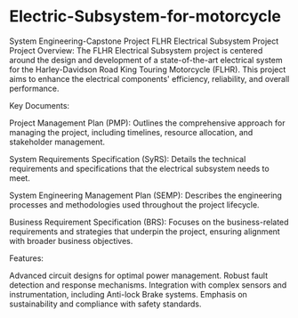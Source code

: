 # Electric-Subsystem-for-motorcycle
System Engineering-Capstone Project
FLHR Electrical Subsystem Project
Project Overview:
The FLHR Electrical Subsystem project is centered around the design and development of a state-of-the-art electrical system for the Harley-Davidson Road King Touring Motorcycle (FLHR). This project aims to enhance the electrical components' efficiency, reliability, and overall performance.

Key Documents:

Project Management Plan (PMP): Outlines the comprehensive approach for managing the project, including timelines, resource allocation, and stakeholder management.

System Requirements Specification (SyRS): Details the technical requirements and specifications that the electrical subsystem needs to meet.

System Engineering Management Plan (SEMP): Describes the engineering processes and methodologies used throughout the project lifecycle.

Business Requirement Specification (BRS): Focuses on the business-related requirements and strategies that underpin the project, ensuring alignment with broader business objectives.

Features:

Advanced circuit designs for optimal power management.
Robust fault detection and response mechanisms.
Integration with complex sensors and instrumentation, including Anti-lock Brake systems.
Emphasis on sustainability and compliance with safety standards.
